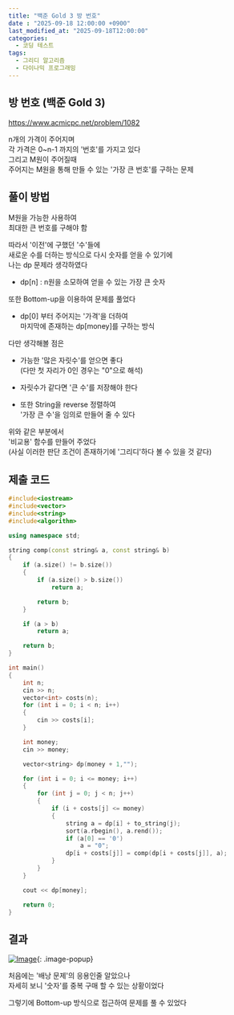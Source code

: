 ```yaml
---
title: "백준 Gold 3 방 번호"
date : "2025-09-18 12:00:00 +0900"
last_modified_at: "2025-09-18T12:00:00"
categories:
  - 코딩 테스트
tags:
  - 그리디 알고리즘
  - 다이나믹 프로그래밍
---
```


## 방 번호 (백준 Gold 3)
<https://www.acmicpc.net/problem/1082><br>

n개의 가격이 주어지며<br>
각 가격은 0~n-1 까지의 '번호'를 가지고 있다<br>
그리고 M원이 주어질때<br>
주어지는 M원을 통해 만들 수 있는 '가장 큰 번호'를 구하는 문제<br>

## 풀이 방법

M원을 가능한 사용하여<br>
최대한 큰 번호를 구해야 함<br>

따라서 '이전'에 구했던 '수'들에<br>
새로운 수를 더하는 방식으로 다시 숫자를 얻을 수 있기에<br>
나는 dp 문제라 생각하였다<br>

- dp[n] : n원을 소모하여 얻을 수 있는 가장 큰 숫자<br>

또한 Bottom-up을 이용하여 문제를 풀었다<br>

- dp[0] 부터 주어지는 '가격'을 더하여<br>
  마지막에 존재하는 dp[money]를 구하는 방식<br>

다만 생각해볼 점은<br>

- 가능한 '많은 자릿수'를 얻으면 좋다<br>
  (다만 첫 자리가 0인 경우는 "0"으로 해석)<br>

- 자릿수가 같다면 '큰 수'를 저장해야 한다<br>

- 또한 String을 reverse 정렬하여<br>
  '가장 큰 수'을 임의로 만들어 줄 수 있다<br>

위와 같은 부분에서<br>
'비교용' 함수를 만들어 주었다<br>
(사실 이러한 판단 조건이 존재하기에 '그리디'하다 볼 수 있을 것 같다)<br>

## 제출 코드

```cpp
#include<iostream>
#include<vector>
#include<string>
#include<algorithm>

using namespace std;

string comp(const string& a, const string& b)
{
	if (a.size() != b.size())
	{
		if (a.size() > b.size())
			return a;

		return b;
	}

	if (a > b)
		return a;

	return b;
}

int main()
{
	int n;
	cin >> n;
	vector<int> costs(n);
	for (int i = 0; i < n; i++)
	{
		cin >> costs[i];
	}

	int money;
	cin >> money;

	vector<string> dp(money + 1,"");

	for (int i = 0; i <= money; i++)
	{
		for (int j = 0; j < n; j++)
		{
			if (i + costs[j] <= money)
			{
				string a = dp[i] + to_string(j);
				sort(a.rbegin(), a.rend());
				if (a[0] == '0')
					a = "0";
				dp[i + costs[j]] = comp(dp[i + costs[j]], a);
			}
		}
	}

	cout << dp[money];

	return 0;
}
```

## 결과
[![Image](https://github.com/user-attachments/assets/be74b05b-496e-406d-96da-cd2e488ceafe)](https://github.com/user-attachments/assets/be74b05b-496e-406d-96da-cd2e488ceafe){: .image-popup}<br>

처음에는 '배낭 문제'의 응용인줄 알았으나<br>
자세히 보니 '숫자'를 중복 구매 할 수 있는 상황이었다<br>

그렇기에 Bottom-up 방식으로 접근하여 문제를 풀 수 있었다<br>